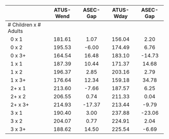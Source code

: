 
|                      |    ATUS-Wend |     ASEC-Gap |    ATUS-Wday |     ASEC-Gap |
| -------------------- | :----------: | :----------: | :----------: | :----------: |
| # Children x # Adults |              |              |              |              |
| &nbsp;&nbsp;0 x 1    |       181.61 |         1.07 |       156.04 |         2.20 |
| &nbsp;&nbsp;0 x 2    |       195.53 |        -6.00 |       174.49 |         6.76 |
| &nbsp;&nbsp;0 x 3+   |       164.54 |        16.48 |       183.10 |       -14.73 |
| &nbsp;&nbsp;1 x 1    |       187.39 |        10.44 |       171.37 |        14.68 |
| &nbsp;&nbsp;1 x 2    |       196.37 |         2.85 |       203.16 |         2.79 |
| &nbsp;&nbsp;1 x 3+   |       176.64 |        12.34 |       159.18 |        34.78 |
| &nbsp;&nbsp;2+ x 1   |       213.60 |        -7.66 |       187.57 |         6.25 |
| &nbsp;&nbsp;2+ x 2   |       206.55 |         0.74 |       211.33 |         0.04 |
| &nbsp;&nbsp;2+ x 3+  |       214.93 |       -17.37 |       213.44 |        -9.79 |
| &nbsp;&nbsp;3 x 1    |       190.40 |         3.00 |       237.88 |       -23.06 |
| &nbsp;&nbsp;3 x 2    |       204.07 |         0.77 |       224.91 |         2.04 |
| &nbsp;&nbsp;3 x 3+   |       188.62 |        14.50 |       225.54 |        -6.69 |


